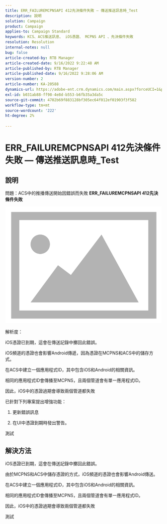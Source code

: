 ```yaml
---
title: ERR_FAILUREMCPNSAPI 412先決條件失敗 — 傳送推送訊息時_Test
description: 說明
solution: Campaign
product: Campaign
applies-to: Campaign Standard
keywords: KCS、ACS推送訊息、 iOS憑證、 MCPNS API 、先決條件失敗
resolution: Resolution
internal-notes: null
bug: false
article-created-by: RTB Manager
article-created-date: 9/16/2022 9:22:48 AM
article-published-by: RTB Manager
article-published-date: 9/16/2022 9:28:06 AM
version-number: 2
article-number: KA-20588
dynamics-url: https://adobe-ent.crm.dynamics.com/main.aspx?forceUCI=1&pagetype=entityrecord&etn=knowledgearticle&id=c07f1620-a135-ed11-9db1-00224808679b
exl-id: b031ab88-ff98-4e8d-b553-b6fb35a3da5c
source-git-commit: 4702b69f883128bf305ec64f012ef01903f3f582
workflow-type: tm+mt
source-wordcount: '222'
ht-degree: 2%

---
```


# ERR_FAILUREMCPNSAPI 412先決條件失敗 — 傳送推送訊息時_Test

## 說明


問題：ACS中的推播傳送開始因錯誤而失敗 <b>ERR_FAILUREMCPNSAPI 412先決條件失敗 </b>

![](assets/___0cbe6fd2-a135-ed11-9db1-00224808679b___.png)



解析度：

iOS憑證已到期，這會在傳送記錄中擲回此錯誤。

iOS頻道的憑證也會影響Android傳遞，因為憑證在MCPNS和ACS中的儲存方式。

在ACS中建立一個應用程式ID，其中包含iOS和Android的相關資訊。

相同的應用程式ID會傳播至MCPNS，且兩個管道會有單一應用程式ID。

因此，iOS中的憑證過期會導致兩個管道都失敗



已針對下列專案提出增強功能：

1. 更新錯誤訊息

2. 在UI中憑證到期時發出警告。





測試


## 解決方法


iOS憑證已到期，這會在傳送記錄中擲回此錯誤。

由於MCPNS和ACS中儲存憑證的方式，iOS頻道的憑證也會影響Android傳送。

在ACS中建立一個應用程式ID，其中包含iOS和Android的相關資訊。

相同的應用程式ID會傳播至MCPNS，且兩個管道會有單一應用程式ID。

因此，iOS中的憑證過期會導致兩個管道都失敗





測試
